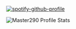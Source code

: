 [![spotify-github-profile](https://spotify-github-profile.vercel.app/api/view?uid=313naheoocs5ssfbewvrxazflaem&cover_image=true&theme=default&bar_color=53b14f&bar_color_cover=true)](https://github.com/kittinan/spotify-github-profile)

![Master290 Profile Stats](https://github-readme-stats.vercel.app/api?username=Master290&show_icons=true&theme=synthwave)
